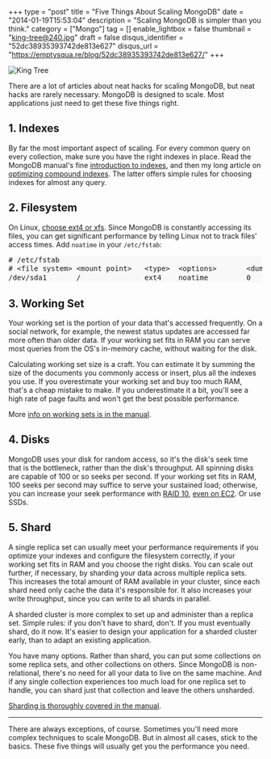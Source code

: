 +++
type = "post"
title = "Five Things About Scaling MongoDB"
date = "2014-01-19T15:53:04"
description = "Scaling MongoDB is simpler than you think."
category = ["Mongo"]
tag = []
enable_lightbox = false
thumbnail = "king-tree@240.jpg"
draft = false
disqus_identifier = "52dc38935393742de813e627"
disqus_url = "https://emptysqua.re/blog/52dc38935393742de813e627/"
+++

<p><img style="display:block; margin-left:auto; margin-right:auto;" src="king-tree.jpg" alt="King Tree" title="King Tree" /></p>
<p>There are a lot of articles about neat hacks for scaling MongoDB, but neat hacks are rarely necessary. MongoDB is designed to scale. Most applications just need to get these five things right.</p>
<h2 id="1-indexes">1. Indexes</h2>
<p>By far the most important aspect of scaling. For every common query on every collection, make sure you have the right indexes in place. Read the MongoDB manual's fine <a href="http://docs.mongodb.org/manual/core/indexes-introduction/">introduction to indexes</a>, and then my long article on <a href="/blog/optimizing-mongodb-compound-indexes/">optimizing compound indexes</a>. The latter offers simple rules for choosing indexes for almost any query.</p>
<h2 id="2-filesystem">2. Filesystem</h2>
<p>On Linux, <a href="http://docs.mongodb.org/manual/administration/production-notes/#mongodb-on-linux">choose ext4 or xfs</a>. Since MongoDB is constantly accessing its files, you can get significant performance by telling Linux not to track files' access times. Add <code>noatime</code> in your <code>/etc/fstab</code>:</p>
<div class="codehilite" style="background: #f8f8f8"><pre style="line-height: 125%"># /etc/fstab
# &lt;file system&gt; &lt;mount point&gt;   &lt;type&gt;  &lt;options&gt;       &lt;dump&gt;  &lt;pass&gt;
/dev/sda1       /               ext4    noatime         0       0
</pre></div>


<h2 id="3-working-set">3. Working Set</h2>
<p>Your working set is the portion of your data that's accessed frequently. On a social network, for example, the newest status updates are accessed far more often than older data. If your working set fits in RAM you can serve most queries from the OS's in-memory cache, without waiting for the disk.</p>
<p>Calculating working set size is a craft. You can estimate it by summing the size of the documents you commonly access or insert, plus all the indexes you use. If you overestimate your working set and buy too much RAM, that's a cheap mistake to make. If you underestimate it a bit, you'll see a high rate of page faults and won't get the best possible performance.</p>
<p>More <a href="http://docs.mongodb.org/manual/faq/diagnostics/#faq-memory">info on working sets is in the manual</a>.</p>
<h2 id="4-disks">4. Disks</h2>
<p>MongoDB uses your disk for random access, so it's the disk's seek time that is the bottleneck, rather than the disk's throughput. All spinning disks are capable of 100 or so seeks per second. If your working set fits in RAM, 100 seeks per second may suffice to serve your sustained load; otherwise, you can increase your seek performance with <a href="http://en.wikipedia.org/wiki/RAID">RAID 10</a>, <a href="http://docs.aws.amazon.com/AWSEC2/latest/UserGuide/raid-config.html">even on EC2</a>. Or use SSDs.</p>
<h2 id="5-shard">5. Shard</h2>
<p>A single replica set can usually meet your performance requirements if you optimize your indexes and configure the filesystem correctly, if your working set fits in RAM and you choose the right disks. You can scale out further, if necessary, by sharding your data across multiple replica sets. This increases the total amount of RAM available in your cluster, since each shard need only cache the data it's responsible for. It also increases your write throughput, since you can write to all shards in parallel.</p>
<p>A sharded cluster is more complex to set up and administer than a replica set. Simple rules: if you don't have to shard, don't. If you must eventually shard, do it now. It's easier to design your application for a sharded cluster early, than to adapt an existing application.</p>
<p>You have many options. Rather than shard, you can put some collections on some replica sets, and other collections on others. Since MongoDB is non-relational, there's no need for all your data to live on the same machine. And if any single collection experiences too much load for one replica set to handle, you can shard just that collection and leave the others unsharded.</p>
<p><a href="http://docs.mongodb.org/manual/core/sharding-introduction/">Sharding is thoroughly covered in the manual</a>.</p>
<hr />
<p>There are always exceptions, of course. Sometimes you'll need more complex techniques to scale MongoDB. But in almost all cases, stick to the basics. These five things will usually get you the performance you need.</p>
